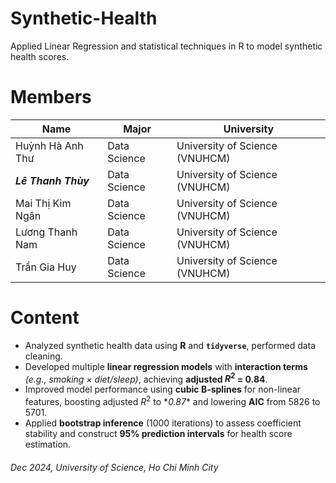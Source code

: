 # Synthetic-Health
Applied Linear Regression and statistical techniques in R to model synthetic health scores.


# Members
| **Name**| **Major**| **University**|
|-|-|-|
| Huỳnh Hà Anh Thư | Data Science  | University of Science (VNUHCM) |
| ***Lê Thanh Thùy*** | Data Science  | University of Science (VNUHCM) |
| Mai Thị Kim Ngân | Data Science  | University of Science (VNUHCM) |
| Lương Thanh Nam | Data Science  | University of Science (VNUHCM) |
| Trần Gia Huy | Data Science | University of Science (VNUHCM) |

# Content
- Analyzed synthetic health data using **R** and **`tidyverse`**, performed data cleaning.
- Developed multiple **linear regression models** with **interaction terms** *(e.g., smoking $\times$ diet/sleep)*, achieving **adjusted $R^2$ = 0.84**.
- Improved model performance using **cubic B-splines** for non-linear features, boosting adjusted $R^2$ to \**0.87** and lowering **AIC** from 5826 to 5701.
- Applied **bootstrap inference** (1000 iterations) to assess coefficient stability and construct **95% prediction intervals** for health score estimation.

###### *Dec 2024, University of Science, Ho Chi Minh City*
